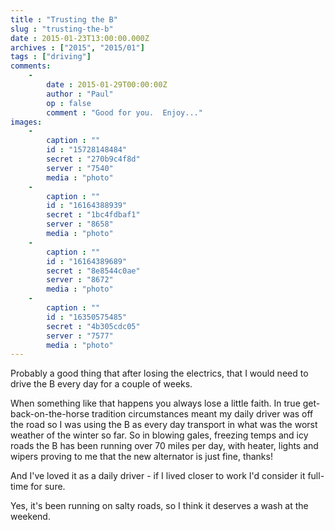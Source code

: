 ```yaml
---
title : "Trusting the B"
slug : "trusting-the-b"
date : 2015-01-23T13:00:00.000Z
archives : ["2015", "2015/01"]
tags : ["driving"]
comments:
    -
        date : 2015-01-29T00:00:00Z
        author : "Paul"
        op : false
        comment : "Good for you.  Enjoy..."
images:
    -
        caption : ""
        id : "15728148484"
        secret : "270b9c4f8d"
        server : "7540"
        media : "photo"
    -
        caption : ""
        id : "16164388939"
        secret : "1bc4fdbaf1"
        server : "8658"
        media : "photo"
    -
        caption : ""
        id : "16164389689"
        secret : "8e8544c0ae"
        server : "8672"
        media : "photo"
    -
        caption : ""
        id : "16350575485"
        secret : "4b305cdc05"
        server : "7577"
        media : "photo"
---
```


Probably a good thing that after losing the electrics, that I would need to drive the B every day for a couple of weeks.
<!--more-->

When something like that happens you always lose a little faith. In true get-back-on-the-horse tradition circumstances meant my daily driver was off the road so I was using the B as every day transport in what was the worst weather of the winter so far. So in blowing gales, freezing temps and icy roads the B has been running over 70 miles per day, with heater, lights and wipers proving to me that the new alternator is just fine, thanks!


And I've loved it as a daily driver - if I lived closer to work I'd consider it full-time for sure.


Yes, it's been running on salty roads, so I think it deserves a wash at the weekend.